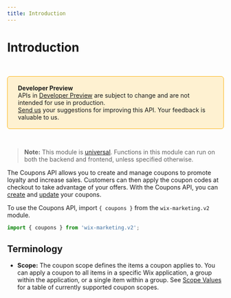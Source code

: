 ```yaml
---
title: Introduction
---
```


# Introduction
&nbsp;

<div style="background-color: #FEF1D1; padding: 18px 24px; border-radius: 6px; border: 1px solid #FDB10C; box-sizing: border-box; display: inline-block">
    <b>Developer Preview</b>
    <br/>
    <span>APIs in <a href="https://www.wix.com/velo/reference/api-overview/developer-preview">Developer Preview</a> are subject to change and are not intended for use in production.<br/><a href="mailto:velo-preview-feedback@wix.com">Send us</a> your suggestions for improving this API. Your feedback is valuable to us.</span>
</div>  

&nbsp;
> **Note:**
> This module is [universal](/api-overview/api-versions#universal-modules). Functions in this module can run on both the backend and frontend, unless specified otherwise.

The Coupons API allows you to create and manage coupons to promote loyalty and increase sales. Customers can then apply the coupon codes at checkout to take advantage of your offers. With the Coupons API, you can [create](#create) and [update](#update) your coupons.  

To use the Coupons API, import `{ coupons }` from the `wix-marketing.v2` module. 

```javascript
import { coupons } from 'wix-marketing.v2';
```

## Terminology

- **Scope:** The coupon scope defines the items a coupon applies to. You can apply a coupon to all items in a specific Wix application, a group within the application, or a single item within a group. See [Scope Values](#scopevalues) for a table of currently supported coupon scopes.  
